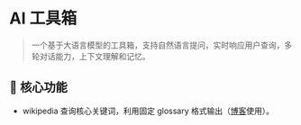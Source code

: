 # AI 工具箱

> 一个基于大语言模型的工具箱，支持自然语言提问，实时响应用户查询，多轮对话能力，上下文理解和记忆。

## 🌟 核心功能

- wikipedia 查询核心关键词，利用固定 glossary 格式输出（[博客](https://site.heliannuuthus.com)使用）。